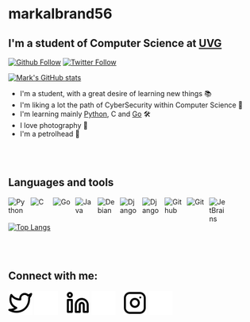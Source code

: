 # markalbrand56

## I'm a student of Computer Science at [UVG](https://www.uvg.edu.gt/)
[![Github Follow](https://img.shields.io/github/followers/markalbrand56?label=Follow&color=C9C9C9&style=for-the-badge&logo=github)](https://github.com/markalbrand56)
[![Twitter Follow](https://img.shields.io/twitter/follow/MarkAlbrand?color=1DA1F2&logo=twitter&style=for-the-badge)](https://twitter.com/intent/follow?original_referer=https%3A%2F%2Fgithub.com%2FcodeSTACKr&screen_name=MarkAlbrand)

[![Mark's GitHub stats](https://github-readme-stats.vercel.app/api?username=markalbrand56&theme=radical)](https://github.com/markalbrand56/markalbrand56)

- I'm a student, with a great desire of learning new things 📚
- I'm liking a lot the path of CyberSecurity within Computer Science 🔎
- I'm learning mainly [Python](https://github.com/markalbrand56/Frequency-Distribution_Statistics), C and [Go](https://github.com/markalbrand56/Automated-Media-Ingest) 🛠
- I love photography 📸
- I'm a petrolhead 🚗

<br />
<br />

## Languages and tools

[<img align="left" alt="Python" width="35px" src="https://cdn.jsdelivr.net/gh/devicons/devicon/icons/python/python-original.svg" style="padding-right:10px;" />]()

[<img align="left" alt="C" width="35px" src="https://cdn.jsdelivr.net/gh/devicons/devicon/icons/go/go-original-wordmark.svg" style="padding-right:10px;" />]()
 
[<img align="left" alt="Go" width="35px" src="https://cdn.jsdelivr.net/gh/devicons/devicon/icons/c/c-original.svg" style="padding-right:10px;" />]()

[<img align="left" alt="Java" width="35px" src="https://cdn.jsdelivr.net/gh/devicons/devicon/icons/java/java-original.svg" style="padding-right:10px;" />]()

[<img align="left" alt="Debian" width="35px" src="https://cdn.jsdelivr.net/gh/devicons/devicon/icons/debian/debian-original.svg" style="padding-right:10px;" />]()

[<img align="left" alt="Django" width="35px" src="https://cdn.jsdelivr.net/gh/devicons/devicon/icons/django/django-plain.svg" style="padding-right:10px;" />]()

[<img align="left" alt="Django" width="35px" src="https://cdn.jsdelivr.net/gh/devicons/devicon/icons/postgresql/postgresql-original-wordmark.svg" style="padding-right:10px;" />]()

[<img align="left" alt="Github" width="35px" src="https://cdn.jsdelivr.net/gh/devicons/devicon/icons/github/github-original.svg" style="padding-right:10px;" />]()

[<img align="left" alt="Git" width="35px" src="https://cdn.jsdelivr.net/gh/devicons/devicon/icons/git/git-original.svg" style="padding-right:10px;" />]()

[<img align="left" alt="JetBrains" width="35px" src="https://cdn.jsdelivr.net/gh/devicons/devicon/icons/jetbrains/jetbrains-original.svg" style="padding-right:10px;" />]()

<br />
<br />

[![Top Langs](https://github-readme-stats.vercel.app/api/top-langs/?username=markalbrand56&hide=jupyter%20notebook,css,html)](https://github.com/anuraghazra/github-readme-stats)

<br />
<br />

## Connect with me:

[![website](./img/twitter-light.svg)](https://twitter.com/MarkAlbrand#gh-light-mode-only)
[![website](./img/twitter-dark.svg)](https://twitter.com/MarkAlbrand#gh-dark-mode-only)
&nbsp;&nbsp;
[![website](./img/linkedin-light.svg)](https://www.linkedin.com/in/mark-alexander-albrand-mendoza/#gh-light-mode-only)
[![website](./img/linkedin-dark.svg)](https://www.linkedin.com/in/mark-alexander-albrand-mendoza/#gh-dark-mode-only)
&nbsp;&nbsp;
[![website](./img/instagram-light.svg)](https://www.instagram.com/mark.albrand56/#gh-light-mode-only)
[![website](./img/instagram-dark.svg)](https://www.instagram.com/mark.albrand56/#gh-dark-mode-only)
